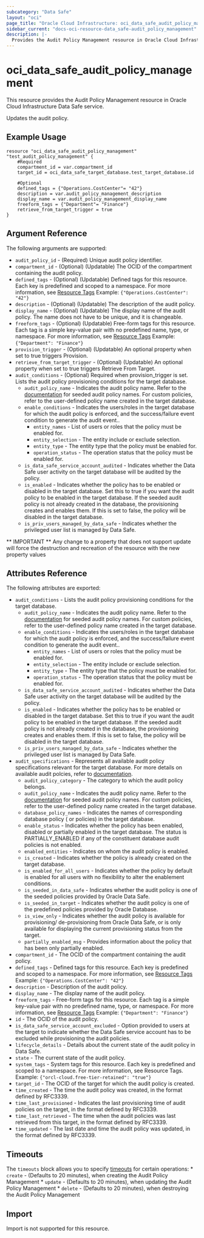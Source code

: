 ```yaml
---
subcategory: "Data Safe"
layout: "oci"
page_title: "Oracle Cloud Infrastructure: oci_data_safe_audit_policy_management"
sidebar_current: "docs-oci-resource-data_safe-audit_policy_management"
description: |-
  Provides the Audit Policy Management resource in Oracle Cloud Infrastructure Data Safe service
---
```


# oci_data_safe_audit_policy_management
This resource provides the Audit Policy Management resource in Oracle Cloud Infrastructure Data Safe service.

Updates the audit policy.

## Example Usage

```hcl
resource "oci_data_safe_audit_policy_management" "test_audit_policy_management" {
	#Required
	compartment_id = var.compartment_id
	target_id = oci_data_safe_target_database.test_target_database.id

	#Optional
	defined_tags = {"Operations.CostCenter"= "42"}
	description = var.audit_policy_management_description
	display_name = var.audit_policy_management_display_name
	freeform_tags = {"Department"= "Finance"}
	retrieve_from_target_trigger = true
}
```

## Argument Reference

The following arguments are supported:

* `audit_policy_id` - (Required) Unique audit policy identifier.
* `compartment_id` - (Optional) (Updatable) The OCID of the compartment containing the audit policy.
* `defined_tags` - (Optional) (Updatable) Defined tags for this resource. Each key is predefined and scoped to a namespace. For more information, see [Resource Tags](https://docs.cloud.oracle.com/iaas/Content/General/Concepts/resourcetags.htm) Example: `{"Operations.CostCenter": "42"}`
* `description` - (Optional) (Updatable) The description of the audit policy.
* `display_name` - (Optional) (Updatable) The display name of the audit policy. The name does not have to be unique, and it is changeable.
* `freeform_tags` - (Optional) (Updatable) Free-form tags for this resource. Each tag is a simple key-value pair with no predefined name, type, or namespace. For more information, see [Resource Tags](https://docs.cloud.oracle.com/iaas/Content/General/Concepts/resourcetags.htm)  Example: `{"Department": "Finance"}` 
* `provision_trigger` - (Optional) (Updatable) An optional property when set to true triggers Provision.
* `retrieve_from_target_trigger` - (Optional) (Updatable) An optional property when set to true triggers Retrieve From Target.
* `audit_conditions` - (Optional) Required when provision_trigger is set. Lists the audit policy provisioning conditions for the target database.
	* `audit_policy_name` - Indicates the audit policy name. Refer to the [documentation](https://docs.oracle.com/en/cloud/paas/data-safe/udscs/audit-policies.html#GUID-361A9A9A-7C21-4F5A-8945-9B3A0C472827) for seeded audit policy names. For custom policies, refer to the user-defined policy name created in the target database.
	* `enable_conditions` - Indicates the users/roles in the target database for which the audit policy is enforced, and the success/failure event condition to generate the audit event..
		* `entity_names` - List of users or roles that the policy must be enabled for.
		* `entity_selection` - The entity include or exclude selection.
		* `entity_type` - The entity type that the policy must be enabled for.
		* `operation_status` - The operation status that the policy must be enabled for.
	* `is_data_safe_service_account_audited` - Indicates whether the Data Safe user activity on the target database will be audited by the policy.
	* `is_enabled` - Indicates whether the policy has to be enabled or disabled in the target database. Set this to true if you want the audit policy to be enabled in the target database. If the seeded audit policy is not already created in the database, the provisioning creates and enables them. If this is set to false, the policy will be disabled in the target database.
	* `is_priv_users_managed_by_data_safe` - Indicates whether the privileged user list is managed by Data Safe.


** IMPORTANT **
Any change to a property that does not support update will force the destruction and recreation of the resource with the new property values

## Attributes Reference

The following attributes are exported:

* `audit_conditions` - Lists the audit policy provisioning conditions for the target database.
	* `audit_policy_name` - Indicates the audit policy name. Refer to the [documentation](https://docs.oracle.com/en/cloud/paas/data-safe/udscs/audit-policies.html#GUID-361A9A9A-7C21-4F5A-8945-9B3A0C472827) for seeded audit policy names. For custom policies, refer to the user-defined policy name created in the target database. 
	* `enable_conditions` - Indicates the users/roles in the target database for which the audit policy is enforced, and the success/failure event condition to generate the audit event..
		* `entity_names` - List of users or roles that the policy must be enabled for.
		* `entity_selection` - The entity include or exclude selection.
		* `entity_type` - The entity type that the policy must be enabled for.
		* `operation_status` - The operation status that the policy must be enabled for.
	* `is_data_safe_service_account_audited` - Indicates whether the Data Safe user activity on the target database will be audited by the policy.
	* `is_enabled` - Indicates whether the policy has to be enabled or disabled in the target database. Set this to true if you want the audit policy to be enabled in the target database. If the seeded audit policy is not already created in the database, the provisioning creates and enables them. If this is set to false, the policy will be disabled in the target database.
	* `is_priv_users_managed_by_data_safe` - Indicates whether the privileged user list is managed by Data Safe.
* `audit_specifications` - Represents all available audit policy specifications relevant for the target database. For more details on available audit polcies, refer to [documentation](https://docs.oracle.com/en/cloud/paas/data-safe/udscs/audit-policies.html#GUID-361A9A9A-7C21-4F5A-8945-9B3A0C472827). 
	* `audit_policy_category` - The category to which the audit policy belongs.
	* `audit_policy_name` - Indicates the audit policy name. Refer to the [documentation](https://docs.oracle.com/en/cloud/paas/data-safe/udscs/audit-policies.html#GUID-361A9A9A-7C21-4F5A-8945-9B3A0C472827) for seeded audit policy names. For custom policies, refer to the user-defined policy name created in the target database. 
	* `database_policy_names` - Indicates the names of corresponding database policy ( or policies) in the target database.
	* `enable_status` - Indicates whether the policy has been enabled, disabled or partially enabled in the target database. The status is PARTIALLY_ENABLED if any of the constituent database audit policies is not enabled.
	* `enabled_entities` - Indicates on whom the audit policy is enabled.
	* `is_created` - Indicates whether the policy is already created on the target database.
	* `is_enabled_for_all_users` - Indicates whether the policy by default is enabled for all users with no flexibility to alter the enablement conditions.
	* `is_seeded_in_data_safe` - Indicates whether the audit policy is one of the seeded policies provided by Oracle Data Safe.
	* `is_seeded_in_target` - Indicates whether the audit policy is one of the predefined policies provided by Oracle Database.
	* `is_view_only` - Indicates whether the audit policy is available for provisioning/ de-provisioning from Oracle Data Safe, or is only available for displaying the current provisioning status from the target.
	* `partially_enabled_msg` - Provides information about the policy that has been only partially enabled.
* `compartment_id` - The OCID of the compartment containing the audit policy.
* `defined_tags` - Defined tags for this resource. Each key is predefined and scoped to a namespace. For more information, see [Resource Tags](https://docs.cloud.oracle.com/iaas/Content/General/Concepts/resourcetags.htm) Example: `{"Operations.CostCenter": "42"}` 
* `description` - Description of the audit policy.
* `display_name` - The display name of the audit policy.
* `freeform_tags` - Free-form tags for this resource. Each tag is a simple key-value pair with no predefined name, type, or namespace. For more information, see [Resource Tags](https://docs.cloud.oracle.com/iaas/Content/General/Concepts/resourcetags.htm)  Example: `{"Department": "Finance"}` 
* `id` - The OCID of the audit policy.
* `is_data_safe_service_account_excluded` - Option provided to users at the target to indicate whether the Data Safe service account has to be excluded while provisioning the audit policies.
* `lifecycle_details` - Details about the current state of the audit policy in Data Safe.
* `state` - The current state of the audit policy.
* `system_tags` - System tags for this resource. Each key is predefined and scoped to a namespace. For more information, see Resource Tags. Example: `{"orcl-cloud.free-tier-retained": "true"}` 
* `target_id` - The OCID of the target for which the audit policy is created.
* `time_created` - The time the audit policy was created, in the format defined by RFC3339.
* `time_last_provisioned` - Indicates the last provisioning time of audit policies on the target, in the format defined by RFC3339.
* `time_last_retrieved` - The time when the audit policies was last retrieved from this target, in the format defined by RFC3339.
* `time_updated` - The last date and time the audit policy was updated, in the format defined by RFC3339.

## Timeouts

The `timeouts` block allows you to specify [timeouts](https://registry.terraform.io/providers/oracle/oci/latest/docs/guides/changing_timeouts) for certain operations:
	* `create` - (Defaults to 20 minutes), when creating the Audit Policy Management
	* `update` - (Defaults to 20 minutes), when updating the Audit Policy Management
	* `delete` - (Defaults to 20 minutes), when destroying the Audit Policy Management


## Import

Import is not supported for this resource.

